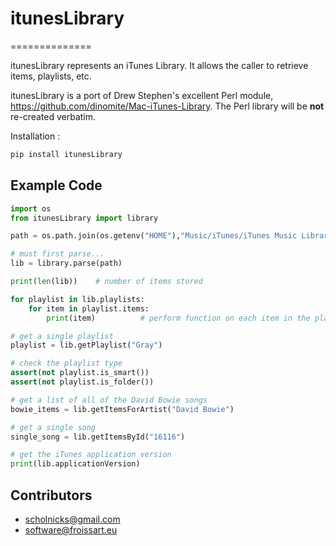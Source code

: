 # itunesLibrary
==============

itunesLibrary represents an iTunes Library. It allows the caller to retrieve items, playlists, etc.

itunesLibrary is a port of Drew Stephen's excellent Perl module, https://github.com/dinomite/Mac-iTunes-Library. The Perl
library will be **not** re-created verbatim.

Installation :
```bash
pip install itunesLibrary
```

## Example Code

```python
import os
from itunesLibrary import library

path = os.path.join(os.getenv("HOME"),"Music/iTunes/iTunes Music Library.xml")

# must first parse...
lib = library.parse(path)

print(len(lib))    # number of items stored

for playlist in lib.playlists:
    for item in playlist.items:
        print(item)          # perform function on each item in the playlist

# get a single playlist
playlist = lib.getPlaylist("Gray")

# check the playlist type
assert(not playlist.is_smart())
assert(not playlist.is_folder())

# get a list of all of the David Bowie songs
bowie_items = lib.getItemsForArtist("David Bowie")

# get a single song
single_song = lib.getItemsById("16116")

# get the iTunes application version
print(lib.applicationVersion)
```

## Contributors
* scholnicks@gmail.com
* software@froissart.eu

